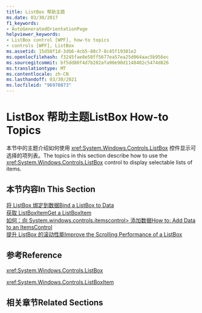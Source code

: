 ```yaml
---
title: ListBox 帮助主题
ms.date: 03/30/2017
f1_keywords:
- AutoGeneratedOrientationPage
helpviewer_keywords:
- ListBox control [WPF], how-to topics
- controls [WPF], ListBox
ms.assetid: 15d58f1d-3db6-4cb5-88c7-8c45f19301e2
ms.openlocfilehash: f3245fae8e58ff5677ea57ea25d064aac5b956ec
ms.sourcegitcommit: bf5dd80f4d7b202afa90e90d1148402c5474d826
ms.translationtype: MT
ms.contentlocale: zh-CN
ms.lasthandoff: 03/30/2021
ms.locfileid: "96970873"
---
```

# <a name="listbox-how-to-topics"></a><span data-ttu-id="a3d39-102">ListBox 帮助主题</span><span class="sxs-lookup"><span data-stu-id="a3d39-102">ListBox How-to Topics</span></span>

<span data-ttu-id="a3d39-103">本节中的主题介绍如何使用 <xref:System.Windows.Controls.ListBox> 控件显示可选择的项列表。</span><span class="sxs-lookup"><span data-stu-id="a3d39-103">The topics in this section describe how to use the <xref:System.Windows.Controls.ListBox> control to display selectable lists of items.</span></span>  
  
## <a name="in-this-section"></a><span data-ttu-id="a3d39-104">本节内容</span><span class="sxs-lookup"><span data-stu-id="a3d39-104">In This Section</span></span>  

 [<span data-ttu-id="a3d39-105">将 ListBox 绑定到数据</span><span class="sxs-lookup"><span data-stu-id="a3d39-105">Bind a ListBox to Data</span></span>](how-to-bind-a-listbox-to-data.md)  
 [<span data-ttu-id="a3d39-106">获取 ListBoxItem</span><span class="sxs-lookup"><span data-stu-id="a3d39-106">Get a ListBoxItem</span></span>](how-to-get-a-listboxitem.md)  
 <span data-ttu-id="a3d39-107">[如何：向 System.windows.controls.itemscontrol> 添加数据](/previous-versions/dotnet/netframework-3.5/ms743602(v=vs.90))</span><span class="sxs-lookup"><span data-stu-id="a3d39-107">[How to: Add Data to an ItemsControl](/previous-versions/dotnet/netframework-3.5/ms743602(v=vs.90))</span></span>  
 [<span data-ttu-id="a3d39-108">提升 ListBox 的滚动性能</span><span class="sxs-lookup"><span data-stu-id="a3d39-108">Improve the Scrolling Performance of a ListBox</span></span>](how-to-improve-the-scrolling-performance-of-a-listbox.md)  
  
## <a name="reference"></a><span data-ttu-id="a3d39-109">参考</span><span class="sxs-lookup"><span data-stu-id="a3d39-109">Reference</span></span>  

 <xref:System.Windows.Controls.ListBox>  
  
 <xref:System.Windows.Controls.ListBoxItem>  
  
## <a name="related-sections"></a><span data-ttu-id="a3d39-110">相关章节</span><span class="sxs-lookup"><span data-stu-id="a3d39-110">Related Sections</span></span>

